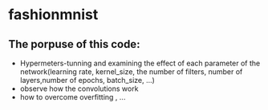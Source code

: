 # fashionmnist
## The porpuse of this code:
* Hypermeters-tunning and examining the effect of each parameter of the network(learning rate, kernel_size, the number of filters, number of layers,number of epochs, batch_size, ...) 
* observe how the convolutions work
* how to overcome overfitting 
, ...


